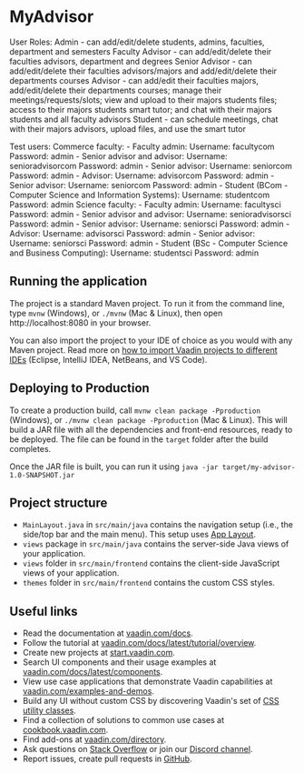 # MyAdvisor

User Roles:
  Admin - can add/edit/delete students, admins, faculties, department and semesters
  Faculty Advisor - can add/edit/delete their faculties advisors, department and degrees
  Senior Advisor - can add/edit/delete their faculties advisors/majors and add/edit/delete their departments courses
  Advisor - can add/edit their faculties majors, add/edit/delete their departments courses; manage their meetings/requests/slots; view and upload to their majors students files; access to their majors students smart tutor; and chat with their majors students and all faculty advisors
  Student - can schedule meetings, chat with their majors advisors, upload files, and use the smart tutor

Test users:
  Commerce faculty:
    - Faculty admin:
      Username: facultycom 
      Password: admin
    - Senior advisor and advisor:
      Username: senioradvisorcom 
      Password: admin
    - Senior advisor:
      Username: seniorcom 
      Password: admin
    - Advisor:
      Username: advisorcom 
      Password: admin
    - Senior advisor:
      Username: seniorcom 
      Password: admin
    - Student (BCom - Computer Science and Information Systems):
      Username: studentcom 
      Password: admin
  Science faculty:
    - Faculty admin:
      Username: facultysci
      Password: admin
    - Senior advisor and advisor:
      Username: senioradvisorsci 
      Password: admin
    - Senior advisor:
      Username: seniorsci
      Password: admin
    - Advisor:
      Username: advisorsci 
      Password: admin
    - Senior advisor:
      Username: seniorsci 
      Password: admin
    - Student (BSc - Computer Science and Business Computing):
      Username: studentsci 
      Password: admin

## Running the application

The project is a standard Maven project. To run it from the command line,
type `mvnw` (Windows), or `./mvnw` (Mac & Linux), then open
http://localhost:8080 in your browser.

You can also import the project to your IDE of choice as you would with any
Maven project. Read more on [how to import Vaadin projects to different IDEs](https://vaadin.com/docs/latest/guide/step-by-step/importing) (Eclipse, IntelliJ IDEA, NetBeans, and VS Code).

## Deploying to Production

To create a production build, call `mvnw clean package -Pproduction` (Windows),
or `./mvnw clean package -Pproduction` (Mac & Linux).
This will build a JAR file with all the dependencies and front-end resources,
ready to be deployed. The file can be found in the `target` folder after the build completes.

Once the JAR file is built, you can run it using
`java -jar target/my-advisor-1.0-SNAPSHOT.jar`

## Project structure

- `MainLayout.java` in `src/main/java` contains the navigation setup (i.e., the
  side/top bar and the main menu). This setup uses
  [App Layout](https://vaadin.com/docs/components/app-layout).
- `views` package in `src/main/java` contains the server-side Java views of your application.
- `views` folder in `src/main/frontend` contains the client-side JavaScript views of your application.
- `themes` folder in `src/main/frontend` contains the custom CSS styles.

## Useful links

- Read the documentation at [vaadin.com/docs](https://vaadin.com/docs).
- Follow the tutorial at [vaadin.com/docs/latest/tutorial/overview](https://vaadin.com/docs/latest/tutorial/overview).
- Create new projects at [start.vaadin.com](https://start.vaadin.com/).
- Search UI components and their usage examples at [vaadin.com/docs/latest/components](https://vaadin.com/docs/latest/components).
- View use case applications that demonstrate Vaadin capabilities at [vaadin.com/examples-and-demos](https://vaadin.com/examples-and-demos).
- Build any UI without custom CSS by discovering Vaadin's set of [CSS utility classes](https://vaadin.com/docs/styling/lumo/utility-classes). 
- Find a collection of solutions to common use cases at [cookbook.vaadin.com](https://cookbook.vaadin.com/).
- Find add-ons at [vaadin.com/directory](https://vaadin.com/directory).
- Ask questions on [Stack Overflow](https://stackoverflow.com/questions/tagged/vaadin) or join our [Discord channel](https://discord.gg/MYFq5RTbBn).
- Report issues, create pull requests in [GitHub](https://github.com/vaadin).
